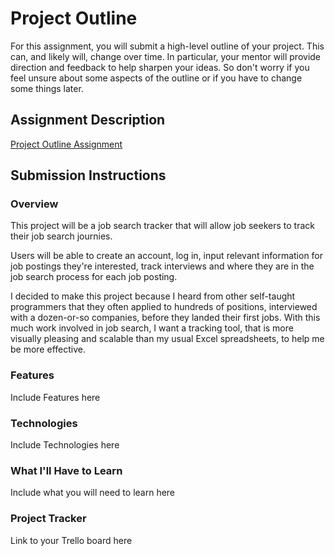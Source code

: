 # Project Outline
For this assignment, you will submit a high-level outline of your project. This can, and likely will, change over time. In particular, your mentor will provide direction and feedback to help sharpen your ideas. So don't worry if you feel unsure about some aspects of the outline or if you have to change some things later.

## Assignment Description
[Project Outline Assignment](https://education.launchcode.org/liftoff/modules/assignments/project-outline)

## Submission Instructions

### Overview
This project will be a job search tracker that will allow job seekers to track their job search journies.

Users will be able to create an account, log in, input relevant information for job postings they're interested, track interviews and where they are in the job search process for each job posting.

I decided to make this project because I heard from other self-taught programmers that they often applied to hundreds of positions, interviewed with a dozen-or-so companies, before they landed their first jobs. With this much work involved in job search, I want a tracking tool, that is more visually pleasing and scalable than my usual Excel spreadsheets, to help me be more effective.

### Features
Include Features here
### Technologies
Include Technologies here
### What I'll Have to Learn
Include what you will need to learn here
### Project Tracker
Link to your Trello board here
